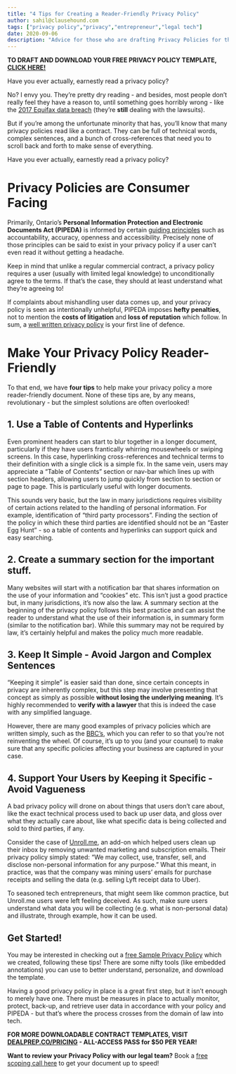 ```yaml
---
title: "4 Tips for Creating a Reader-Friendly Privacy Policy"
author: sahil@clausehound.com
tags: ["privacy policy","privacy","entrepreneur","legal tech"]
date: 2020-09-06
description: "Advice for those who are drafting Privacy Policies for their companies."
---
```


**TO DRAFT AND DOWNLOAD YOUR FREE PRIVACY POLICY TEMPLATE, [CLICK HERE!](https://www.clausehound.com/legal-contract/privacy-policy26)**

Have you ever actually, earnestly read a privacy policy?

No? I envy you. They’re pretty dry reading - and besides, most people don’t really feel they have a reason to, until something goes horribly wrong - like the [2017 Equifax data breach](https://www.youtube.com/watch?v=mPjgRKW_Jmk) (they’re **still** dealing with the lawsuits).

But if you’re among the unfortunate minority that has, you’ll know that many privacy policies read like a contract. They can be full of technical words, complex sentences, and a bunch of cross-references that need you to scroll back and forth to make sense of everything.

Have you ever actually, earnestly read a privacy policy?

# Privacy Policies are Consumer Facing

Primarily, Ontario’s **Personal Information Protection and Electronic Documents Act (PIPEDA)** is informed by certain [guiding principles](https://www.priv.gc.ca/en/privacy-topics/privacy-laws-in-canada/the-personal-information-protection-and-electronic-documents-act-pipeda/pipeda-compliance-help/guide_org/) such as accountability, accuracy, openness and accessibility. Precisely none of those principles can be said to exist in your privacy policy if a user can’t even read it without getting a headache.

Keep in mind that unlike a regular commercial contract, a privacy policy requires a user (usually with limited legal knowledge) to unconditionally agree to the terms. If that’s the case, they should at least understand what they’re agreeing to!

If complaints about mishandling user data comes up, and your privacy policy is seen as intentionally unhelpful, PIPEDA imposes **hefty penalties**, not to mention the **costs of litigation** and **loss of reputation** which follow. In sum, a [well written privacy policy](https://www.clausehound.com/legal-contract/privacy-policy26) is your first line of defence.

# Make Your Privacy Policy Reader-Friendly

To that end, we have **four tips** to help make your privacy policy a more reader-friendly document. None of these tips are, by any means, revolutionary - but the simplest solutions are often overlooked!

## 1. Use a Table of Contents and Hyperlinks

Even prominent headers can start to blur together in a longer document, particularly if they have users frantically whirring mousewheels or swiping screens. In this case, hyperlinking cross-references and technical terms to their definition with a single click is a simple fix. In the same vein, users may appreciate a “Table of Contents” section or nav-bar which lines up with section headers, allowing users to jump quickly from section to section or page to page. This is particularly useful with longer documents.

This sounds very basic, but the law in many jurisdictions requires visibility of certain actions related to the handling of personal information. For example, identification of “third party processors”. Finding the section of the policy in which these third parties are identified should not be an “Easter Egg Hunt” - so a table of contents and hyperlinks can support quick and easy searching.

## 2. Create a summary section for the important stuff.

Many websites will start with a notification bar that shares information on the use of your information and “cookies” etc. This isn’t just a good practice but, in many jurisdictions, it’s now also the law. A summary section at the beginning of the privacy policy follows this best practice and can assist the reader to understand what the use of their information is, in summary form (similar to the notification bar). While this summary may not be required by law, it’s certainly helpful and makes the policy much more readable.

## 3. Keep It Simple - Avoid Jargon and Complex Sentences

“Keeping it simple” is easier said than done, since certain concepts in privacy are inherently complex, but this step may involve presenting that concept as simply as possible **without losing the underlying meaning**. It’s highly recommended to **verify with a lawyer** that this is indeed the case with any simplified language.

However, there are many good examples of privacy policies which are written simply, such as the [BBC’s](https://www.bbc.co.uk/usingthebbc/privacy-policy/), which you can refer to so that you’re not reinventing the wheel. Of course, it’s up to you (and your counsel) to make sure that any specific policies affecting your business are captured in your case.

## 4. Support Your Users by Keeping it Specific - Avoid Vagueness

A bad privacy policy will drone on about things that users don’t care about, like the exact technical process used to back up user data, and gloss over what they actually care about, like what specific data is being collected and sold to third parties, if any.

Consider the case of [Unroll.me](https://www.washingtonpost.com/news/the-switch/wp/2017/04/25/unroll-me-backlash-shows-us-exactly-whats-wrong-with-privacy-policies/), an add-on which helped users clean up their inbox by removing unwanted marketing and subscription emails. Their privacy policy simply stated: “We may collect, use, transfer, sell, and disclose non-personal information for any purpose.” What this meant, in practice, was that the company was mining users’ emails for purchase receipts and selling the data (e.g. selling Lyft receipt data to Uber).

To seasoned tech entrepreneurs, that might seem like common practice, but Unroll.me users were left feeling deceived. As such, make sure users understand what data you will be collecting (e.g. what is non-personal data) and illustrate, through example, how it can be used.

## Get Started!

You may be interested in checking out a [free Sample Privacy Policy](https://www.clausehound.com/legal-contract/privacy-policy26) which we created, following these tips! There are some nifty tools (like embedded annotations) you can use to better understand, personalize, and download the template.

Having a good privacy policy in place is a great first step, but it isn’t enough to merely have one. There must be measures in place to actually monitor, protect, back-up, and retrieve user data in accordance with your policy and PIPEDA - but that’s where the process crosses from the domain of law into tech.

**FOR MORE DOWNLOADABLE CONTRACT TEMPLATES, VISIT [DEALPREP.CO/PRICING](https://www.dealprep.co/pricing) - ALL-ACCESS PASS for $50 PER YEAR!**

**Want to review your Privacy Policy with our legal team?** Book a [free scoping call here](https://calendly.com/maxmessenger/scoping-call-privacy-policy) to get your document up to speed!
